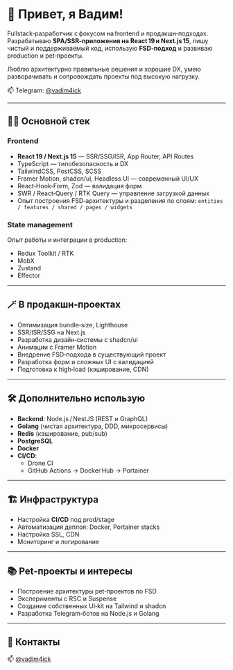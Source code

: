 # 👋 Привет, я Вадим!

Fullstack‑разработчик с фокусом на frontend и продакшн‑подходах.  
Разрабатываю **SPA/SSR‑приложения на React 19 и Next.js 15**, пишу чистый и поддерживаемый код, использую **FSD‑подход** и развиваю production и pet‑проекты.

Люблю архитектурно правильные решения и хорошие DX, умею разворачивать и сопровождать проекты под высокую нагрузку.

📫 Telegram: [@vadim4ick](https://t.me/VadimFlr)

---

## 🧑‍💻 Основной стек

### **Frontend**
- **React 19 / Next.js 15** — SSR/SSG/ISR, App Router, API Routes
- TypeScript — типобезопасность и DX
- TailwindCSS, PostCSS, SCSS
- Framer Motion, shadcn/ui, Headless UI — современный UI/UX
- React‑Hook‑Form, Zod — валидация форм
- SWR / React‑Query / RTK Query — управление загрузкой данных
- Опыт построения FSD‑архитектуры и разделения по слоям: `entities / features / shared / pages / widgets`

### **State management**
Опыт работы и интеграции в production:
- Redux Toolkit / RTK
- MobX
- Zustand
- Effector

---

## 🪄 В продакшн‑проектах

- Оптимизация bundle‑size, Lighthouse
- SSR/ISR/SSG на Next.js
- Разработка дизайн‑системы с shadcn/ui
- Анимации с Framer Motion
- Внедрение FSD‑подхода в существующий проект
- Разработка форм и сложных UI с валидацией
- Подготовка к high‑load (кэширование, CDN)

---

## 🛠️ Дополнительно использую

- **Backend**: Node.js / NestJS (REST и GraphQL)
- **Golang** (чистая архитектура, DDD, микросервисы)
- **Redis** (кэширование, pub/sub)
- **PostgreSQL**
- **Docker**
- **CI/CD**:
  - Drone CI
  - GitHub Actions → Docker Hub → Portainer

---

## 🏗️ Инфраструктура

- Настройка **CI/CD** под prod/stage
- Автоматизация деплоя: Docker, Portainer stacks
- Настройка SSL, CDN
- Мониторинг и логирование

---

## 📚 Pet‑проекты и интересы

- Построение архитектуры pet‑проектов по FSD
- Эксперименты с RSC и Suspense
- Создание собственных UI‑kit на Tailwind и shadcn
- Разработка Telegram‑ботов на Node.js и Golang

---

## 💬 Контакты

📫 [@vadim4ick](https://t.me/VadimFlr)

